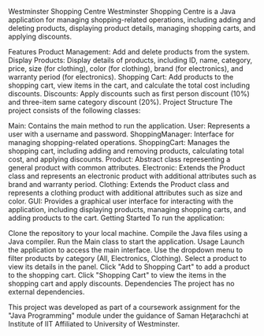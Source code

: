 Westminster Shopping Centre
Westminster Shopping Centre is a Java application for managing shopping-related operations, including adding and deleting products, displaying product details, managing shopping carts, and applying discounts.

Features
Product Management: Add and delete products from the system.
Display Products: Display details of products, including ID, name, category, price, size (for clothing), color (for clothing), brand (for electronics), and warranty period (for electronics).
Shopping Cart: Add products to the shopping cart, view items in the cart, and calculate the total cost including discounts.
Discounts: Apply discounts such as first person discount (10%) and three-item same category discount (20%).
Project Structure
The project consists of the following classes:

Main: Contains the main method to run the application.
User: Represents a user with a username and password.
ShoppingManager: Interface for managing shopping-related operations.
ShoppingCart: Manages the shopping cart, including adding and removing products, calculating total cost, and applying discounts.
Product: Abstract class representing a general product with common attributes.
Electronic: Extends the Product class and represents an electronic product with additional attributes such as brand and warranty period.
Clothing: Extends the Product class and represents a clothing product with additional attributes such as size and color.
GUI: Provides a graphical user interface for interacting with the application, including displaying products, managing shopping carts, and adding products to the cart.
Getting Started
To run the application:

Clone the repository to your local machine.
Compile the Java files using a Java compiler.
Run the Main class to start the application.
Usage
Launch the application to access the main interface.
Use the dropdown menu to filter products by category (All, Electronics, Clothing).
Select a product to view its details in the panel.
Click "Add to Shopping Cart" to add a product to the shopping cart.
Click "Shopping Cart" to view the items in the shopping cart and apply discounts.
Dependencies
The project has no external dependencies.

This project was developed as part of a coursework assignment for the "Java Programming" module under the guidance of Saman Heƫarachchi at Institute of IIT Affiliated to University of Westminster.
